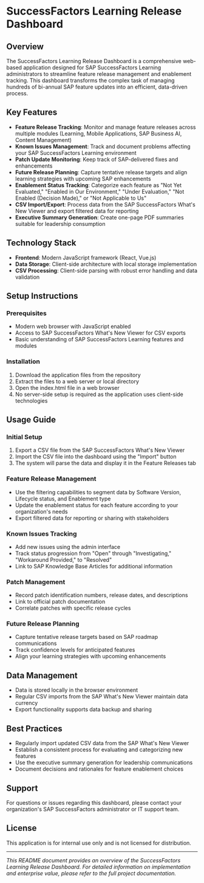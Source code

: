 # SuccessFactors Learning Release Dashboard

## Overview
The SuccessFactors Learning Release Dashboard is a comprehensive web-based application designed for SAP SuccessFactors Learning administrators to streamline feature release management and enablement tracking. This dashboard transforms the complex task of managing hundreds of bi-annual SAP feature updates into an efficient, data-driven process.

## Key Features
- **Feature Release Tracking**: Monitor and manage feature releases across multiple modules (Learning, Mobile Applications, SAP Business AI, Content Management)
- **Known Issues Management**: Track and document problems affecting your SAP SuccessFactors Learning environment
- **Patch Update Monitoring**: Keep track of SAP-delivered fixes and enhancements
- **Future Release Planning**: Capture tentative release targets and align learning strategies with upcoming SAP enhancements
- **Enablement Status Tracking**: Categorize each feature as "Not Yet Evaluated," "Enabled in Our Environment," "Under Evaluation," "Not Enabled (Decision Made)," or "Not Applicable to Us"
- **CSV Import/Export**: Process data from the SAP SuccessFactors What's New Viewer and export filtered data for reporting
- **Executive Summary Generation**: Create one-page PDF summaries suitable for leadership consumption

## Technology Stack
- **Frontend**: Modern JavaScript framework (React, Vue.js)
- **Data Storage**: Client-side architecture with local storage implementation
- **CSV Processing**: Client-side parsing with robust error handling and data validation

## Setup Instructions

### Prerequisites
- Modern web browser with JavaScript enabled
- Access to SAP SuccessFactors What's New Viewer for CSV exports
- Basic understanding of SAP SuccessFactors Learning features and modules

### Installation
1. Download the application files from the repository
2. Extract the files to a web server or local directory
3. Open the index.html file in a web browser
4. No server-side setup is required as the application uses client-side technologies

## Usage Guide

### Initial Setup
1. Export a CSV file from the SAP SuccessFactors What's New Viewer
2. Import the CSV file into the dashboard using the "Import" button
3. The system will parse the data and display it in the Feature Releases tab

### Feature Release Management
- Use the filtering capabilities to segment data by Software Version, Lifecycle status, and Enablement type
- Update the enablement status for each feature according to your organization's needs
- Export filtered data for reporting or sharing with stakeholders

### Known Issues Tracking
- Add new issues using the admin interface
- Track status progression from "Open" through "Investigating," "Workaround Provided," to "Resolved"
- Link to SAP Knowledge Base Articles for additional information

### Patch Management
- Record patch identification numbers, release dates, and descriptions
- Link to official patch documentation
- Correlate patches with specific release cycles

### Future Release Planning
- Capture tentative release targets based on SAP roadmap communications
- Track confidence levels for anticipated features
- Align your learning strategies with upcoming enhancements

## Data Management
- Data is stored locally in the browser environment
- Regular CSV imports from the SAP What's New Viewer maintain data currency
- Export functionality supports data backup and sharing

## Best Practices
- Regularly import updated CSV data from the SAP What's New Viewer
- Establish a consistent process for evaluating and categorizing new features
- Use the executive summary generation for leadership communications
- Document decisions and rationales for feature enablement choices

## Support
For questions or issues regarding this dashboard, please contact your organization's SAP SuccessFactors administrator or IT support team.

## License
This application is for internal use only and is not licensed for distribution.

---

*This README document provides an overview of the SuccessFactors Learning Release Dashboard. For detailed information on implementation and enterprise value, please refer to the full project documentation.*